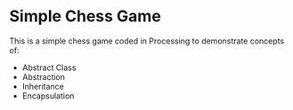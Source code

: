 # Simple Chess Game

This is a simple chess game coded in Processing to demonstrate concepts of:

- Abstract Class
- Abstraction
- Inheritance
- Encapsulation
